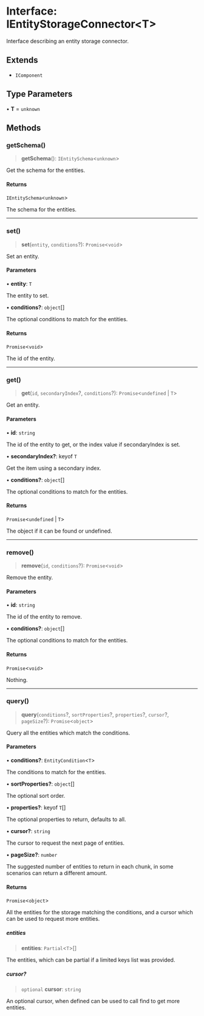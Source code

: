 # Interface: IEntityStorageConnector\<T\>

Interface describing an entity storage connector.

## Extends

- `IComponent`

## Type Parameters

• **T** = `unknown`

## Methods

### getSchema()

> **getSchema**(): `IEntitySchema`\<`unknown`\>

Get the schema for the entities.

#### Returns

`IEntitySchema`\<`unknown`\>

The schema for the entities.

***

### set()

> **set**(`entity`, `conditions`?): `Promise`\<`void`\>

Set an entity.

#### Parameters

• **entity**: `T`

The entity to set.

• **conditions?**: `object`[]

The optional conditions to match for the entities.

#### Returns

`Promise`\<`void`\>

The id of the entity.

***

### get()

> **get**(`id`, `secondaryIndex`?, `conditions`?): `Promise`\<`undefined` \| `T`\>

Get an entity.

#### Parameters

• **id**: `string`

The id of the entity to get, or the index value if secondaryIndex is set.

• **secondaryIndex?**: keyof `T`

Get the item using a secondary index.

• **conditions?**: `object`[]

The optional conditions to match for the entities.

#### Returns

`Promise`\<`undefined` \| `T`\>

The object if it can be found or undefined.

***

### remove()

> **remove**(`id`, `conditions`?): `Promise`\<`void`\>

Remove the entity.

#### Parameters

• **id**: `string`

The id of the entity to remove.

• **conditions?**: `object`[]

The optional conditions to match for the entities.

#### Returns

`Promise`\<`void`\>

Nothing.

***

### query()

> **query**(`conditions`?, `sortProperties`?, `properties`?, `cursor`?, `pageSize`?): `Promise`\<`object`\>

Query all the entities which match the conditions.

#### Parameters

• **conditions?**: `EntityCondition`\<`T`\>

The conditions to match for the entities.

• **sortProperties?**: `object`[]

The optional sort order.

• **properties?**: keyof `T`[]

The optional properties to return, defaults to all.

• **cursor?**: `string`

The cursor to request the next page of entities.

• **pageSize?**: `number`

The suggested number of entities to return in each chunk, in some scenarios can return a different amount.

#### Returns

`Promise`\<`object`\>

All the entities for the storage matching the conditions,
and a cursor which can be used to request more entities.

##### entities

> **entities**: `Partial`\<`T`\>[]

The entities, which can be partial if a limited keys list was provided.

##### cursor?

> `optional` **cursor**: `string`

An optional cursor, when defined can be used to call find to get more entities.
